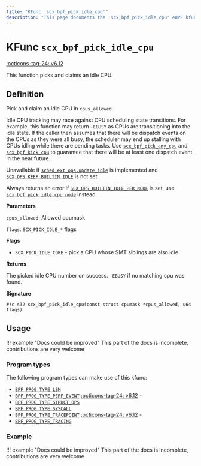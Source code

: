```yaml
---
title: "KFunc 'scx_bpf_pick_idle_cpu'"
description: "This page documents the 'scx_bpf_pick_idle_cpu' eBPF kfunc, including its definition, usage, program types that can use it, and examples."
---
```

# KFunc `scx_bpf_pick_idle_cpu`

<!-- [FEATURE_TAG](scx_bpf_pick_idle_cpu) -->
[:octicons-tag-24: v6.12](https://github.com/torvalds/linux/commit/f0e1a0643a59bf1f922fa209cec86a170b784f3f)
<!-- [/FEATURE_TAG] -->

This function picks and claims an idle CPU.

## Definition

Pick and claim an idle CPU in `cpus_allowed`. 

Idle CPU tracking may race against CPU scheduling state transitions. For example, this function may return `-EBUSY` as CPUs are transitioning into the idle state. If the caller then assumes that there will be dispatch events on the CPUs as they were all busy, the scheduler may end up stalling with CPUs idling while there are pending tasks. Use [`scx_bpf_pick_any_cpu`](scx_bpf_pick_any_cpu.md) and [`scx_bpf_kick_cpu`](scx_bpf_kick_cpu.md) to guarantee that there will be at least one dispatch event in the near future.

Unavailable if [`sched_ext_ops.update_idle`](../program-type/BPF_PROG_TYPE_STRUCT_OPS/sched_ext_ops.md#update_idle) is implemented and [`SCX_OPS_KEEP_BUILTIN_IDLE`](../program-type/BPF_PROG_TYPE_STRUCT_OPS/sched_ext_ops.md#scx_ops_keep_builtin_idle) is not set.

Always returns an error if [`SCX_OPS_BUILTIN_IDLE_PER_NODE`](../program-type/BPF_PROG_TYPE_STRUCT_OPS/sched_ext_ops.md#scx_ops_builtin_idle_per_node) is set, use [`scx_bpf_pick_idle_cpu_node`](scx_bpf_pick_idle_cpu_node.md) instead.

**Parameters**

`cpus_allowed`: Allowed cpumask

`flags`: `SCX_PICK_IDLE_*` flags

**Flags**

* `SCX_PICK_IDLE_CORE` - pick a CPU whose SMT siblings are also idle

**Returns**

The picked idle CPU number on success. `-EBUSY` if no matching cpu was found.

**Signature**

<!-- [KFUNC_DEF] -->
`#!c s32 scx_bpf_pick_idle_cpu(const struct cpumask *cpus_allowed, u64 flags)`
<!-- [/KFUNC_DEF] -->

## Usage

!!! example "Docs could be improved"
    This part of the docs is incomplete, contributions are very welcome

### Program types

The following program types can make use of this kfunc:

<!-- [KFUNC_PROG_REF] -->
- [`BPF_PROG_TYPE_LSM`](../program-type/BPF_PROG_TYPE_LSM.md)
- [`BPF_PROG_TYPE_PERF_EVENT`](../program-type/BPF_PROG_TYPE_PERF_EVENT.md) [:octicons-tag-24: v6.12](https://github.com/torvalds/linux/commit/bc638d8cb5be813d4eeb9f63cce52caaa18f3960) - 
- [`BPF_PROG_TYPE_STRUCT_OPS`](../program-type/BPF_PROG_TYPE_STRUCT_OPS.md)
- [`BPF_PROG_TYPE_SYSCALL`](../program-type/BPF_PROG_TYPE_SYSCALL.md)
- [`BPF_PROG_TYPE_TRACEPOINT`](../program-type/BPF_PROG_TYPE_TRACEPOINT.md) [:octicons-tag-24: v6.12](https://github.com/torvalds/linux/commit/bc638d8cb5be813d4eeb9f63cce52caaa18f3960) - 
- [`BPF_PROG_TYPE_TRACING`](../program-type/BPF_PROG_TYPE_TRACING.md)
<!-- [/KFUNC_PROG_REF] -->

### Example

!!! example "Docs could be improved"
    This part of the docs is incomplete, contributions are very welcome

